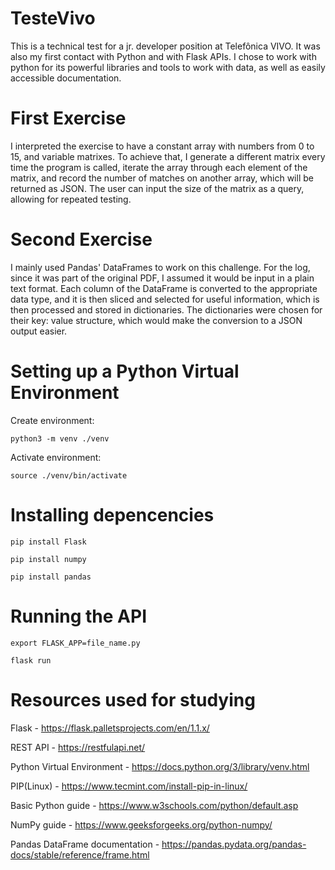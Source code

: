 # TesteVivo

This is a technical test for a jr. developer position at Telefônica VIVO. It was also my first contact with Python and with Flask APIs. I chose to work with python for its powerful libraries and tools to work with data, as well as easily accessible documentation.

# First Exercise

I interpreted the exercise to have a constant array with numbers from 0 to 15, and variable matrixes. To achieve that, I generate a different matrix every time the program is called, iterate the array through each element of the matrix, and record the number of matches on another array, which will be returned as JSON. The user can input the size of the matrix as a query, allowing for repeated testing.

# Second Exercise

I mainly used Pandas' DataFrames to work on this challenge. For the log, since it was part of the original PDF, I assumed it would be input in a plain text format. Each column of the DataFrame is converted to the appropriate data type, and it is then sliced and selected for useful information, which is then processed and stored in dictionaries. The dictionaries were chosen for their key: value structure, which would make the conversion to a JSON output easier.

# Setting up a Python Virtual Environment

Create environment:

```python3 -m venv ./venv```

Activate environment:

```source ./venv/bin/activate```

# Installing depencencies

```pip install Flask```

```pip install numpy```

```pip install pandas```

# Running the API

```export FLASK_APP=file_name.py```

```flask run```

# Resources used for studying

Flask - https://flask.palletsprojects.com/en/1.1.x/

REST API - https://restfulapi.net/

Python Virtual Environment - https://docs.python.org/3/library/venv.html

PIP(Linux) - https://www.tecmint.com/install-pip-in-linux/

Basic Python guide - https://www.w3schools.com/python/default.asp

NumPy guide - https://www.geeksforgeeks.org/python-numpy/

Pandas DataFrame documentation - https://pandas.pydata.org/pandas-docs/stable/reference/frame.html
